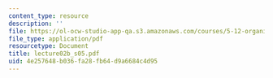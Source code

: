 ```yaml
---
content_type: resource
description: ''
file: https://ol-ocw-studio-app-qa.s3.amazonaws.com/courses/5-12-organic-chemistry-i-spring-2005/4e257648b036fa28fb64d9a6684c4d95_lecture02b_s05.pdf
file_type: application/pdf
resourcetype: Document
title: lecture02b_s05.pdf
uid: 4e257648-b036-fa28-fb64-d9a6684c4d95
---
```

